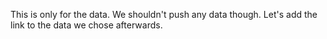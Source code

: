 This is only for the data. We shouldn't push any data though.
Let's add the link to the data we chose afterwards.